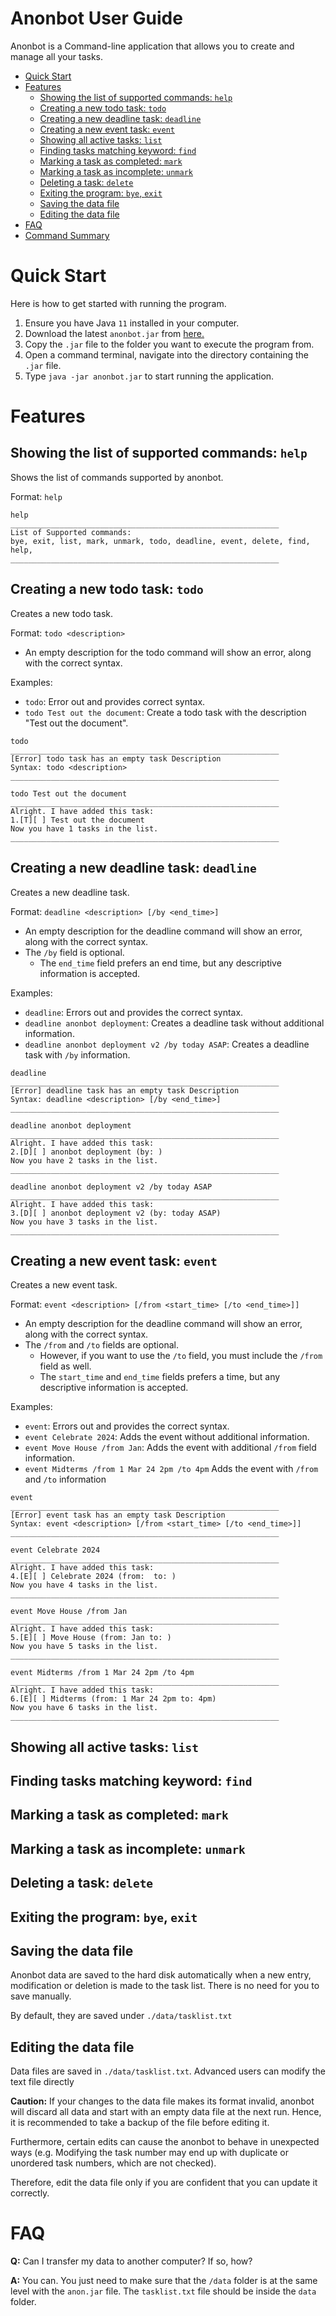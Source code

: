 <!-- 
Format used here follows the structure of the following webpage:
https://se-education.org/addressbook-level3/UserGuide.html
-->

# Anonbot User Guide
Anonbot is a Command-line application that allows you to create and manage all your tasks.

- [Quick Start](#quick-start)
- [Features](#features)
  - [Showing the list of supported commands: `help`](#showing-the-list-of-supported-commands-help)
  - [Creating a new todo task: `todo`](#creating-a-new-todo-task-todo)
  - [Creating a new deadline task: `deadline`](#creating-a-new-deadline-task-deadline)
  - [Creating a new event task: `event`](#creating-a-new-event-task-event)
  - [Showing all active tasks: `list`](#showing-all-active-tasks-list)
  - [Finding tasks matching keyword: `find`](#finding-tasks-matching-keyword-find)
  - [Marking a task as completed: `mark`](#marking-a-task-as-completed-mark)
  - [Marking a task as incomplete: `unmark`](#marking-a-task-as-incomplete-unmark)
  - [Deleting a task: `delete`](#deleting-a-task-delete)
  - [Exiting the program: `bye`, `exit`](#exiting-the-program-bye-exit)
  - [Saving the data file](#saving-the-data-file)
  - [Editing the data file](#saving-the-data-file)
- [FAQ](#faq)
- [Command Summary](#command-summary)

# Quick Start
<!--
Steps outlined follows https://se-education.org/addressbook-level3/UserGuide.html#quick-start
-->

Here is how to get started with running the program.
1. Ensure you have Java `11` installed in your computer.
2. Download the latest `anonbot.jar` from [here.](https://github.com/annoy-o-mus/ip)
3. Copy the `.jar` file to the folder you want to execute the program from.
4. Open a command terminal, navigate into the directory containing the `.jar` file.
5. Type `java -jar anonbot.jar` to start running the application.

# Features
## Showing the list of supported commands: `help`
Shows the list of commands supported by anonbot.

Format: `help`
```
help
____________________________________________________________
List of Supported commands:
bye, exit, list, mark, unmark, todo, deadline, event, delete, find, help, 
____________________________________________________________
```


## Creating a new todo task: `todo`
Creates a new todo task.

Format: `todo <description>`
- An empty description for the todo command will show an error, along with the correct syntax.

Examples: 
- `todo`: Error out and provides correct syntax.
- `todo Test out the document`: Create a todo task with the description "Test out the document".
```
todo
____________________________________________________________
[Error] todo task has an empty task Description
Syntax: todo <description>
____________________________________________________________

todo Test out the document
____________________________________________________________
Alright. I have added this task:
1.[T][ ] Test out the document
Now you have 1 tasks in the list.
____________________________________________________________
```

## Creating a new deadline task: `deadline`
Creates a new deadline task.

Format: `deadline <description> [/by <end_time>]`
- An empty description for the deadline command will show an error, along with the correct syntax.
- The `/by` field is optional.
  - The `end_time` field prefers an end time, but any descriptive information is accepted.

Examples:
- `deadline`: Errors out and provides the correct syntax. 
- `deadline anonbot deployment`: Creates a deadline task without additional information.
- `deadline anonbot deployment v2 /by today ASAP`: Creates a deadline task with `/by` information.
```
deadline
____________________________________________________________
[Error] deadline task has an empty task Description
Syntax: deadline <description> [/by <end_time>]
____________________________________________________________

deadline anonbot deployment
____________________________________________________________
Alright. I have added this task:
2.[D][ ] anonbot deployment (by: )
Now you have 2 tasks in the list.
____________________________________________________________

deadline anonbot deployment v2 /by today ASAP
____________________________________________________________
Alright. I have added this task:
3.[D][ ] anonbot deployment v2 (by: today ASAP)
Now you have 3 tasks in the list.
____________________________________________________________
```

## Creating a new event task: `event`
Creates a new event task.

Format: `event <description> [/from <start_time> [/to <end_time>]]`
- An empty description for the deadline command will show an error, along with the correct syntax.
- The `/from` and `/to` fields are optional. 
  - However, if you want to use the `/to` field, you must include the `/from` field as well.
  - The `start_time` and `end_time` fields prefers a time, but any descriptive information is accepted.

Examples:
- `event`: Errors out and provides the correct syntax.
- `event Celebrate 2024`: Adds the event without additional information.
- `event Move House /from Jan`: Adds the event with additional `/from` field information.
- `event Midterms /from 1 Mar 24 2pm /to 4pm` Adds the event with `/from` and `/to` information
```
event
____________________________________________________________
[Error] event task has an empty task Description
Syntax: event <description> [/from <start_time> [/to <end_time>]]
____________________________________________________________

event Celebrate 2024
____________________________________________________________
Alright. I have added this task:
4.[E][ ] Celebrate 2024 (from:  to: )
Now you have 4 tasks in the list.
____________________________________________________________

event Move House /from Jan
____________________________________________________________
Alright. I have added this task:
5.[E][ ] Move House (from: Jan to: )
Now you have 5 tasks in the list.
____________________________________________________________

event Midterms /from 1 Mar 24 2pm /to 4pm
____________________________________________________________
Alright. I have added this task:
6.[E][ ] Midterms (from: 1 Mar 24 2pm to: 4pm)
Now you have 6 tasks in the list.
____________________________________________________________
```


## Showing all active tasks: `list`

## Finding tasks matching keyword: `find`

## Marking a task as completed: `mark`

## Marking a task as incomplete: `unmark`

## Deleting a task: `delete`

## Exiting the program: `bye`, `exit`

## Saving the data file
Anonbot data are saved to the hard disk automatically when a new entry, modification or deletion is made 
to the task list. There is no need for you to save manually. 

By default, they are saved under `./data/tasklist.txt`

## Editing the data file
Data files are saved in `./data/tasklist.txt`. Advanced users can modify the text file directly

<!--
Credit: https://raw.githubusercontent.com/se-edu/addressbook-level3/master/docs/UserGuide.md
-->
**Caution:**
If your changes to the data file makes its format invalid, 
anonbot will discard all data and start with an empty data file at the next run. 
Hence, it is recommended to take a backup of the file before editing it.

Furthermore, certain edits can cause the anonbot to behave in unexpected ways 
(e.g. Modifying the task number may end up with duplicate or unordered task numbers, which are not checked).

Therefore, edit the data file only if you are confident that you can update it correctly.

# FAQ
**Q:** Can I transfer my data to another computer? If so, how?

**A:** You can. You just need to make sure that the `/data` folder is at the same level with the `anon.jar` file.
The `tasklist.txt` file should be inside the `data` folder.
